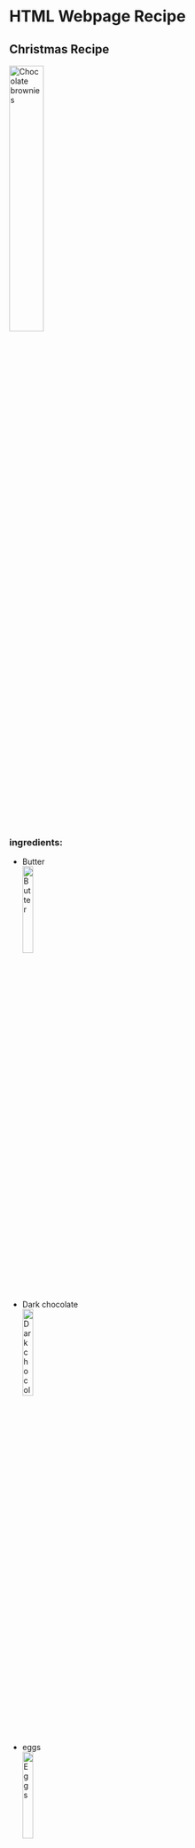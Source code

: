 <h1> HTML Webpage Recipe </h1>
<h2>  Christmas Recipe </h2>

<img      src= "https://canalcocina.es/medias/images/1901LaReinaDelChocolateEp13BrowniesChocolateAlEstiloKirsten.jpg"
          title= "Chocolate brownies"
          width= "35%"
          height= "35%" /> 
     
     
     
     
 <h3> ingredients: </h3>
 
 <ul>
          <li>Butter</li>
          <img      src= "https://th.bing.com/th/id/R.636957918ad8b21d3468182266709054?rik=IkVM1Nvg%2fOew4A&pid=ImgRaw&r=0"
          title= "Butter"
          width= "20%"
          height= "20%" />
          <li>Dark chocolate</li>
          <img      src= "https://th.bing.com/th/id/R.0e19e10ea697cdf65cee245d18e30e60?rik=2epB%2bMtqN9H48Q&riu=http%3a%2f%2fsummitdentalhealth.net%2fwp-content%2fuploads%2f2018%2f02%2fdark-chocolate-blog.jpg&ehk=u2l6P%2bqIv9nxyO3WDuoD1Qv0KRynoQxtm0TrVuE6KLU%3d&risl=&pid=ImgRaw&r=0"
          title= "Dark chocolate" 
          width= "20%"
          height= "20%" />
          <li>eggs</li>
          <img      src= "https://th.bing.com/th/id/R.d98abb2d6d6301a58b2d5f00158708b4?rik=RpAwrT%2fsMcg1bQ&pid=ImgRaw&r=0"
          title= "Eggs"
          width= "20%"
          height= "20%" />
          <li>Golden caster sugar</li>
          <img      src= "https://www.debriar.co.uk/uploads/images/zoom/golden_caster_sugar.JPG"
          title= "Golden caster sugar"
          width= "20%"
          height= "20%" />
          <li>Plain flour</li>
           <img      src= "https://th.bing.com/th/id/OIP.41U9J5DlJVTmmmTyk-j29QHaFj?pid=ImgDet&rs=1"
          title= "Plain flour"
          width= "20%"
          height= "20%" />
          <li>baking powder</li>
           <img      src= "https://th.bing.com/th/id/OIP.Fn0wQq9WaSCT34OoKyYuTAHaEK?pid=ImgDet&rs=1"
          title= "baking powder"
          width= "20%"
          height= "20%" />
          <li>cocoa</li>
           <img      src= "https://universityhealthnews.com/wp-content/uploads/cocoa-benefits-e1491928310174.jpg"
          title= "cocoa"
          width= "20%"
          height= "20%" />
          
          
   
          
          
          
 
 
 
 
 <h3> Steps: </h3>
 
 <ol>
           <li> Heat the oven to 180C/fan 160C/gas 4.</li>
           <li> Melt the butter and chocolate together in a microwave or in a bowl set over a pan of simmering water.</li>
           <li> Whisk the eggs and sugar together until the mixture is light and fluffy. </li>
           <li> Fold the chocolate mixture into the egg mixture and sift on the flour, baking powder and cocoa.</li>
           <li> Fold this in to give a fudgy batter.</li>
           <li> Add all the complements</li>
           <li> Bake for 25-30 minutes</li>
           
                 
         
  
  
